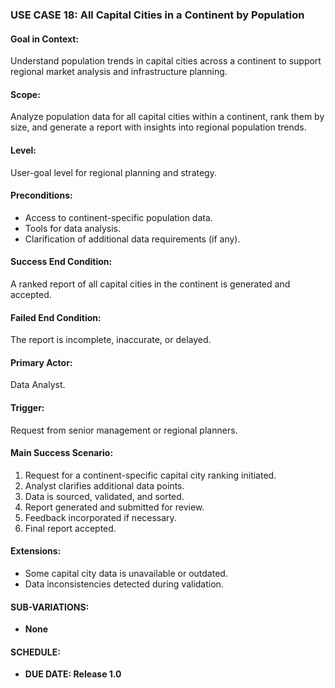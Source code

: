 ### USE CASE 18: **All Capital Cities in a Continent by Population**

#### **Goal in Context**:
Understand population trends in capital cities across a continent to support regional market analysis and infrastructure planning.

#### **Scope**:
Analyze population data for all capital cities within a continent, rank them by size, and generate a report with insights into regional population trends.

#### **Level**:
User-goal level for regional planning and strategy.

#### **Preconditions**:
- Access to continent-specific population data.
- Tools for data analysis.
- Clarification of additional data requirements (if any).

#### **Success End Condition**:
A ranked report of all capital cities in the continent is generated and accepted.

#### **Failed End Condition**:
The report is incomplete, inaccurate, or delayed.

#### **Primary Actor**:
Data Analyst.

#### **Trigger**:
Request from senior management or regional planners.

#### **Main Success Scenario**:
1. Request for a continent-specific capital city ranking initiated.
2. Analyst clarifies additional data points.
3. Data is sourced, validated, and sorted.
4. Report generated and submitted for review.
5. Feedback incorporated if necessary.
6. Final report accepted.

#### **Extensions**:
- Some capital city data is unavailable or outdated.
- Data inconsistencies detected during validation.

#### **SUB-VARIATIONS**:
- **None**

#### **SCHEDULE**:
- **DUE DATE: Release 1.0**
